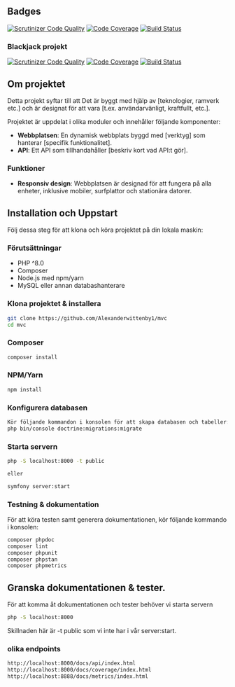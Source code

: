 
Badges
------------------------------

[![Scrutinizer Code Quality](https://scrutinizer-ci.com/g/Alexanderwittenby1/mvc/badges/quality-score.png?b=main)](https://scrutinizer-ci.com/g/Alexanderwittenby1/mvc/?branch=main)
[![Code Coverage](https://scrutinizer-ci.com/g/Alexanderwittenby1/mvc/badges/coverage.png?b=main)](https://scrutinizer-ci.com/g/Alexanderwittenby1/mvc/?branch=main)
[![Build Status](https://scrutinizer-ci.com/g/Alexanderwittenby1/mvc/badges/build.png?b=main)](https://scrutinizer-ci.com/g/Alexanderwittenby1/mvc/build-status/main)




### Blackjack projekt

[![Scrutinizer Code Quality](https://scrutinizer-ci.com/g/Alexanderwittenby1/mvc/badges/quality-score.png?b=main)](https://scrutinizer-ci.com/g/Alexanderwittenby1/mvc/?branch=main)
[![Code Coverage](https://scrutinizer-ci.com/g/Alexanderwittenby1/mvc/badges/coverage.png?b=main)](https://scrutinizer-ci.com/g/Alexanderwittenby1/mvc/?branch=main)
[![Build Status](https://scrutinizer-ci.com/g/Alexanderwittenby1/mvc/badges/build.png?b=main)](https://scrutinizer-ci.com/g/Alexanderwittenby1/mvc/build-status/main)

## Om projektet

Detta projekt syftar till att Det är byggt med hjälp av [teknologier, ramverk etc.] och är designat för att vara [t.ex. användarvänligt, kraftfullt, etc.].

Projektet är uppdelat i olika moduler och innehåller följande komponenter:
- **Webbplatsen**: En dynamisk webbplats byggd med [verktyg] som hanterar [specifik funktionalitet].
- **API**: Ett API som tillhandahåller [beskriv kort vad API:t gör].


### Funktioner

- **Responsiv design**: Webbplatsen är designad för att fungera på alla enheter, inklusive mobiler, surfplattor och stationära datorer.


## Installation och Uppstart

Följ dessa steg för att klona och köra projektet på din lokala maskin:

### Förutsättningar
- PHP ^8.0
- Composer
- Node.js med npm/yarn
- MySQL eller annan databashanterare

### Klona projektet & installera

```bash
git clone https://github.com/Alexanderwittenby1/mvc
cd mvc

```

### Composer

```bash
composer install
```

### NPM/Yarn
```bash
npm install
```


### Konfigurera databasen

```bash	
Kör följande kommandon i konsolen för att skapa databasen och tabeller:
php bin/console doctrine:migrations:migrate

```

### Starta servern
```bash
php -S localhost:8000 -t public

eller 

symfony server:start
```

### Testning & dokumentation

För att köra testen samt generera dokumentationen, kör följande kommando i konsolen:

```bash
composer phpdoc
composer lint
composer phpunit
composer phpstan
composer phpmetrics
```


## Granska dokumentationen & tester.

För att komma åt dokumentationen och tester behöver vi starta servern

```bash
php -S localhost:8000 
```
Skillnaden här är -t public som vi inte har i vår server:start.

### olika endpoints

```bash
http://localhost:8000/docs/api/index.html
http://localhost:8000/docs/coverage/index.html
http://localhost:8888/docs/metrics/index.html
```









